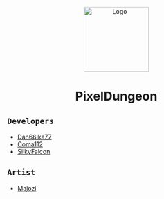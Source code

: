 <p align="center"> <img src="https://i.imgur.com/8X8ZDUv.png" alt="Logo" width="150" height="150"> </a>
<h1 align="center">PixelDungeon</h1> 

## `Developers`
- [Dan66ika77](https://github.com/Danika6677)
- [Coma112](https://github.com/Coma112)
- [SilkyFalcon](github.com/silkyfalcon)

## `Artist`
- [Majozi](https://github.com/Highttie)
